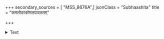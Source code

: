 +++
secondary_sources = [ "MSS_8676A",]
jsonClass = "Subhaashita"
title = "कमलोदरकोमलपादतलम्"

+++

<details><summary>Text</summary>

कमलोदरकोमलपादतलं गणनापरिवर्जितबाहुबलम्।  
प्रणमामि जगत्त्रयबोधिकरं गिरनारविभूषणनेमिजिनम्॥
</details>
